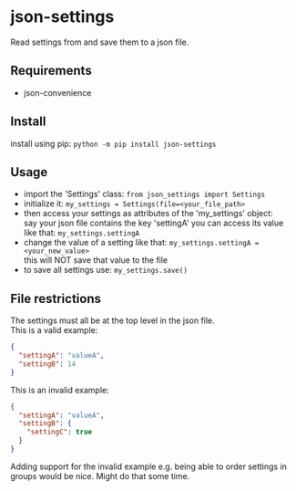 # json-settings
Read settings from and save them to a json file.

## Requirements
- json-convenience

## Install
install using pip: ```python -m pip install json-settings```

## Usage
- import the 'Settings' class: ```from json_settings import Settings```  
- initialize it: ```my_settings = Settings(file=<your_file_path>```  
- then access your settings as attributes of the 'my_settings' object:  
    say your json file contains the key 'settingA' you can access its value like that: ```my_settings.settingA```
- change the value of a setting like that: ```my_settings.settingA = <your_new_value>```  
    this will NOT save that value to the file
- to save all settings use: ```my_settings.save()```

## File restrictions
The settings must all be at the top level in the json file.  
This is a valid example:
```json
{
  "settingA": "valueA",
  "settingB": 14
}
```
This is an invalid example:
```json
{
  "settingA": "valueA",
  "settingB": {
    "settingC": true
  }
}
```
Adding support for the invalid example e.g. being able to order settings in groups would be nice.
Might do that some time.
